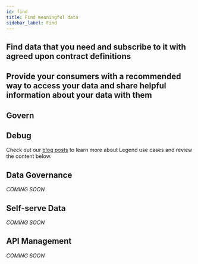 ```yaml
---
id: find
title: Find meaningful data
sidebar_label: Find
---
```


## Find data that you need and subscribe to it with agreed upon contract definitions

## Provide your consumers with a recommended way to access your data and share helpful information about your data with them




## Govern

## Debug

Check out our [blog posts](https://legend.finos.org/docs/community/legend-media#blog-posts) to learn more about Legend use cases and review the content below.
## Data Governance
_COMING SOON_

## Self-serve Data
_COMING SOON_

## API Management
_COMING SOON_